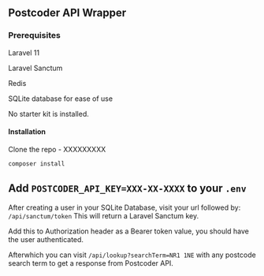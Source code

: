 ## Postcoder API Wrapper

### Prerequisites

Laravel 11

Laravel Sanctum

Redis

SQLite database for ease of use

No starter kit is installed.


#### Installation

Clone the repo - XXXXXXXXX

```php
composer install
```


Add `POSTCODER_API_KEY=XXX-XX-XXXX` to your `.env`
---

After creating a user in your SQLite Database, visit your url followed by: `/api/sanctum/token`
This will return a Laravel Sanctum key.

Add this to Authorization header as a Bearer token value, you should have the user authenticated.


Afterwhich you can visit `/api/lookup?searchTerm=NR1 1NE` with any postcode search term to get a response from Postcoder API.
